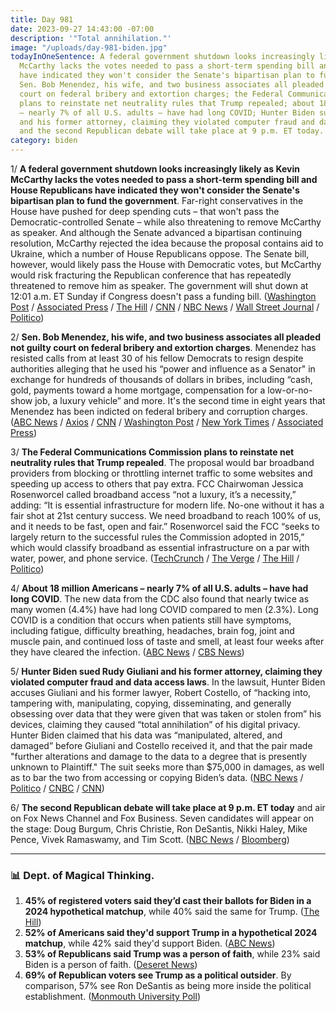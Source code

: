 ```yaml
---
title: Day 981
date: 2023-09-27 14:43:00 -07:00
description: '"Total annihilation."'
image: "/uploads/day-981-biden.jpg"
todayInOneSentence: A federal government shutdown looks increasingly likely as Kevin
  McCarthy lacks the votes needed to pass a short-term spending bill and House Republicans
  have indicated they won't consider the Senate's bipartisan plan to fund the government;
  Sen. Bob Menendez, his wife, and two business associates all pleaded not guilty
  court on federal bribery and extortion charges; the Federal Communications Commission
  plans to reinstate net neutrality rules that Trump repealed; about 18 million Americans
  – nearly 7% of all U.S. adults – have had long COVID; Hunter Biden sued Rudy Giuliani
  and his former attorney, claiming they violated computer fraud and data access laws;
  and the second Republican debate will take place at 9 p.m. ET today.
category: biden
---
```


1/ **A federal government shutdown looks increasingly likely as Kevin McCarthy lacks the votes needed to pass a short-term spending bill and House Republicans have indicated they won't consider the Senate's bipartisan plan to fund the government**. Far-right conservatives in the House have pushed for deep spending cuts – that won't pass the Democratic-controlled Senate – while also threatening to remove McCarthy as speaker. And although the Senate advanced a bipartisan continuing resolution, McCarthy rejected the idea because the proposal contains aid to Ukraine, which a number of House Republicans oppose. The Senate bill, however, would likely pass the House with Democratic votes, but McCarthy would risk fracturing the Republican conference that has repeatedly threatened to remove him as speaker. The government will shut down at 12:01 a.m. ET Sunday if Congress doesn't pass a funding bill. ([Washington Post](https://www.washingtonpost.com/business/2023/09/27/government-shutdown-house-rejects-senate-spending-bill/) / [Associated Press](https://apnews.com/article/government-shutdown-mccarthy-biden-trump-18ef8a03363d31742c5b4c5ecb23506f) / [The Hill](https://thehill.com/homenews/house/4225849-mccarthy-told-conference-he-wont-allow-vote-on-senate-stopgap-gop-lawmakers/) / [CNN](https://www.cnn.com/2023/09/27/politics/government-shutdown-negotiations-latest/) / [NBC News](https://www.nbcnews.com/politics/congress/live-blog/government-shutdown-begin-sunday-live-updates-rcna105685) / [Wall Street Journal](https://www.wsj.com/politics/policy/standoff-in-congress-brings-government-to-brink-of-shutdown-97d1ddcd) / [Politico](https://www.politico.com/live-updates/2023/09/27/congress/mccarthys-spending-strategy-falls-flat-00118384))

2/ **Sen. Bob Menendez, his wife, and two business associates all pleaded not guilty court on federal bribery and extortion charges**. Menendez has resisted calls from at least 30 of his fellow Democrats to resign despite authorities alleging that he used his “power and influence as a Senator" in exchange for hundreds of thousands of dollars in bribes, including “cash, gold, payments toward a home mortgage, compensation for a low-or-no-show job, a luxury vehicle” and more. It's the second time in eight years that Menendez has been indicted on federal bribery and corruption charges. ([ABC News](https://abcnews.go.com/US/sen-bob-menendez-due-federal-court-arraigned-bribery/story?id=103522318) / [Axios](https://www.axios.com/2023/09/27/bob-menendez-not-guilty-bribery-charges) / [CNN](https://www.cnn.com/2023/09/27/politics/chuck-schumer-bob-menendez-reaction/index.html) / [Washington Post](https://www.washingtonpost.com/national-security/2023/09/27/bob-menendez-bribery-arraignment-new-york-court/) / [New York Times](https://www.nytimes.com/2023/09/27/nyregion/menendez-arraignments-bribery-charges.html) / [Associated Press](https://apnews.com/article/bob-menendez-gold-bars-bribery-arraignment-49599ba95fbf19ed5169055e24817fea))

3/ **The Federal Communications Commission plans to reinstate net neutrality rules that Trump repealed**. The proposal would bar broadband providers from blocking or throttling internet traffic to some websites and speeding up access to others that pay extra. FCC Chairwoman Jessica Rosenworcel called broadband access “not a luxury, it’s a necessity,” adding: “It is essential infrastructure for modern life. No-one without it has a fair shot at 21st century success. We need broadband to reach 100% of us, and it needs to be fast, open and fair.” Rosenworcel said the FCC “seeks to largely return to the successful rules the Commission adopted in 2015,” which would classify broadband as essential infrastructure on a par with water, power, and phone service. ([TechCrunch](https://techcrunch.com/2023/09/26/fcc-announces-plans-to-reinstate-net-neutrality/) / [The Verge](https://www.theverge.com/2023/9/26/23890527/fcc-net-neutrality-rules-law-usa-internet-access) / [The Hill](https://thehill.com/policy/technology/4224200-fcc-chair-proposes-reinstating-obama-era-net-neutrality-rules/) / [Politico](https://www.politico.com/news/2023/09/26/democrats-net-neutrality-fcc-telecoms-00118259))

4/ **About 18 million Americans – nearly 7% of all U.S. adults – have had long COVID**. The new data from the CDC also found that nearly twice as many women (4.4%) have had long COVID compared to men (2.3%). Long COVID is a condition that occurs when patients still have symptoms, including fatigue, difficulty breathing, headaches, brain fog, joint and muscle pain, and continued loss of taste and smell, at least four weeks after they have cleared the infection. ([ABC News](https://abcnews.go.com/Health/18-million-us-adults-long-covid-cdc/story?id=103464362) / [CBS News](https://www.cbsnews.com/news/long-covid-americans-new-cdc-survey-data/))

5/ **Hunter Biden sued Rudy Giuliani and his former attorney, claiming they violated computer fraud and data access laws**. In the lawsuit, Hunter Biden accuses Giuliani and his former lawyer, Robert Costello, of “hacking into, tampering with, manipulating, copying, disseminating, and generally obsessing over data that they were given that was taken or stolen from” his devices, claiming they caused “total annihilation” of his digital privacy. Hunter Biden claimed that his data was “manipulated, altered, and damaged” before Giuliani and Costello received it, and that the pair made "further alterations and damage to the data to a degree that is presently unknown to Plaintiff." The suit seeks more than $75,000 in damages, as well as to bar the two from accessing or copying Biden’s data. ([NBC News](https://www.nbcnews.com/politics/politics-news/hunter-biden-sues-rudy-giuliani-alleging-violations-computer-fraud-dat-rcna117394) / [Politico](https://www.politico.com/news/2023/09/26/hunter-biden-rudy-giuliani-lawsuit-laptop-00118112) / [CNBC](https://www.cnbc.com/2023/09/26/hunter-biden-sues-rudy-giuliani-over-infamous-laptop.html) / [CNN](https://www.cnn.com/2023/09/26/politics/hunter-biden-rudy-giuliani-lawsuit/index.html))

6/ **The second Republican debate will take place at 9 p.m. ET today** and air on Fox News Channel and Fox Business. Seven candidates will appear on the stage: Doug Burgum, Chris Christie, Ron DeSantis, Nikki Haley, Mike Pence, Vivek Ramaswamy, and Tim Scott. ([NBC News](https://www.nbcnews.com/politics/2024-election/live-blog/republican-debate-live-updates-rcna105684) / [Bloomberg](https://www.bloomberg.com/news/articles/2023-09-27/2nd-republican-debate-key-things-to-watch-7-candidates-no-trump?srnd=politics-vp&sref=MIBMEEoj))

---

### 📊 Dept. of Magical Thinking.  

1. **45% of registered voters said they’d cast their ballots for Biden in a 2024 hypothetical matchup**, while 40% said the same for Trump. ([The Hill](https://thehill.com/homenews/campaign/4225778-biden-tops-trump-by-5-points-in-new-survey/))
2. **52% of Americans said they'd support Trump in a hypothetical 2024 matchup**, while 42% said they'd support Biden. ([ABC News](https://abcnews.go.com/Politics/troubles-biden-age-reelection-campaign-poll/story?id=103436611))
2. **53% of Republicans said Trump was a person of faith**, while 23% said Biden is a person of faith. ([Deseret News](https://www.deseret.com/2023/9/26/23891360/trump-biden-man-of-faith-religious-mitt-romney-vivek-ramaswamy))
3. **69% of Republican voters see Trump as a political outsider**. By comparison, 57% see Ron DeSantis as being more inside the political establishment. ([Monmouth University Poll](https://www.monmouth.edu/polling-institute/reports/monmouthpoll_us_092623/))


